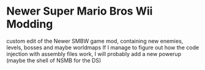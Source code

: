 # Newer Super Mario Bros Wii Modding
custom edit of the Newer SMBW game mod, containing new enemies, levels, bosses and maybe worldmaps
If I manage to figure out how the code injection with assembly files work, I will probably add a new powerup (maybe the shell of NSMB for the DS)
